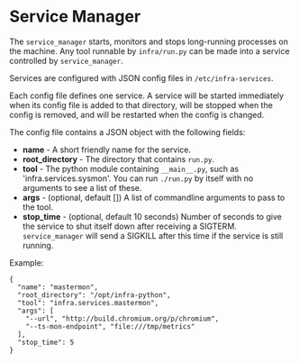 # Service Manager

The `service_manager` starts, monitors and stops long-running processes on the
machine.  Any tool runnable by `infra/run.py` can be made into a service
controlled by `service_manager`.

Services are configured with JSON config files in `/etc/infra-services`.

Each config file defines one service.  A service will be started immediately
when its config file is added to that directory, will be stopped when the config
is removed, and will be restarted when the config is changed.

The config file contains a JSON object with the following fields:

* __name__       - A short friendly name for the service.
* __root_directory__  - The directory that contains `run.py`.
* __tool__      - The python module containing `__main__.py`, such as
                   'infra.services.sysmon'.  You can run `./run.py` by itself
                   with 
                   no arguments to see a list of these.
* __args__       - (optional, default []) A list of commandline arguments to
                   pass to the tool.
* __stop\_time__  - (optional, default 10 seconds) Number of seconds to give the
                   service to shut itself down after receiving a SIGTERM.
                   `service_manager` will send a SIGKILL after this time if the
                   service is still running.

Example:

    {
      "name": "mastermon",
      "root_directory": "/opt/infra-python",
      "tool": "infra.services.mastermon",
      "args": [
        "--url", "http://build.chromium.org/p/chromium",
        "--ts-mon-endpoint", "file:///tmp/metrics"
      ],
      "stop_time": 5
    }
